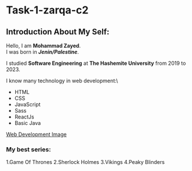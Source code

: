 # Task-1-zarqa-c2

## Introduction About My Self:

Hello, I am **Mohammad Zayed**.\
I was born in __*Jenin/Palestine*__.

I studied **Software Engineering** at __The Hashemite University__ from 2019 to 2023.

I know many technology in web development:\
- HTML
- CSS
- JavaScript
- Sass
- ReactJs
- Basic Java

[Web Development Image](https://www.codeimmersives.com/wp-content/uploads/2021/04/term1.png)

### My best series:
1.Game Of Thrones
2.Sherlock Holmes
3.Vikings
4.Peaky Blinders
